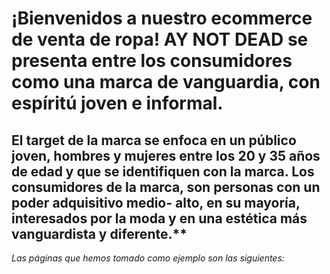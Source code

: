 # ¡Bienvenidos a nuestro ecommerce de venta de ropa! AY NOT DEAD se presenta entre los consumidores como una marca de vanguardia, con espíritú joven e informal.
## El target de la marca se enfoca en un público joven, hombres y mujeres entre los 20 y 35 años de edad y que se identifiquen con la marca. Los consumidores de la marca, son personas con un poder adquisitivo medio- alto, en su mayoría, interesados por la moda y en una estética más vanguardista y diferente.**
*Las páginas que hemos tomado como ejemplo son las siguientes:*